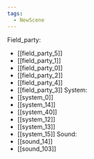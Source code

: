 ```yaml
---
tags:
  - NewScene
---
```

Field_party:
- [[field_party_5]]
- [[field_party_1]]
- [[field_party_0]]
- [[field_party_2]]
- [[field_party_4]]
- [[field_party_3]]
System:
- [[system_0]]
- [[system_14]]
- [[system_40]]
- [[system_12]]
- [[system_13]]
- [[system_15]]
Sound:
- [[sound_14]]
- [[sound_103]]
